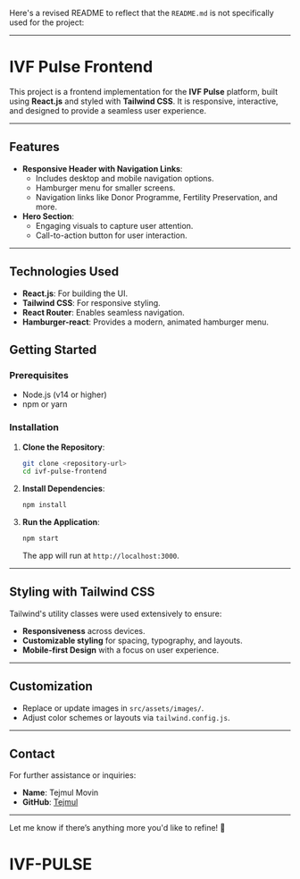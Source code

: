 Here's a revised README to reflect that the `README.md` is not specifically used for the project:

---

# IVF Pulse Frontend

This project is a frontend implementation for the **IVF Pulse** platform, built using **React.js** and styled with **Tailwind CSS**. It is responsive, interactive, and designed to provide a seamless user experience.

---

## Features

* **Responsive Header with Navigation Links**:
  * Includes desktop and mobile navigation options.
  * Hamburger menu for smaller screens.
  * Navigation links like Donor Programme, Fertility Preservation, and more.
* **Hero Section**:
  * Engaging visuals to capture user attention.
  * Call-to-action button for user interaction.

---

## Technologies Used

* **React.js**: For building the UI.
* **Tailwind CSS**: For responsive styling.
* **React Router**: Enables seamless navigation.
* **Hamburger-react**: Provides a modern, animated hamburger menu.

## Getting Started

### Prerequisites

* Node.js (v14 or higher)
* npm or yarn

### Installation

1. **Clone the Repository**:

   ```bash
   git clone <repository-url>
   cd ivf-pulse-frontend
   ```
2. **Install Dependencies**:

   ```bash
   npm install
   ```
3. **Run the Application**:

   ```bash
   npm start
   ```

   The app will run at `http://localhost:3000`.

---

## Styling with Tailwind CSS

Tailwind's utility classes were used extensively to ensure:

* **Responsiveness** across devices.
* **Customizable styling** for spacing, typography, and layouts.
* **Mobile-first Design** with a focus on user experience.

---

## Customization

* Replace or update images in `src/assets/images/`.
* Adjust color schemes or layouts via `tailwind.config.js`.

---

## Contact

For further assistance or inquiries:

* **Name**: Tejmul Movin
* **GitHub**: [Tejmul](https://github.com/Tejmul)

---

Let me know if there’s anything more you'd like to refine! 🚀
# IVF-PULSE
